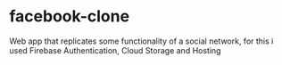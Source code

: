 # facebook-clone
Web app that replicates some functionality of a social network, for this i used Firebase Authentication, Cloud Storage and Hosting
